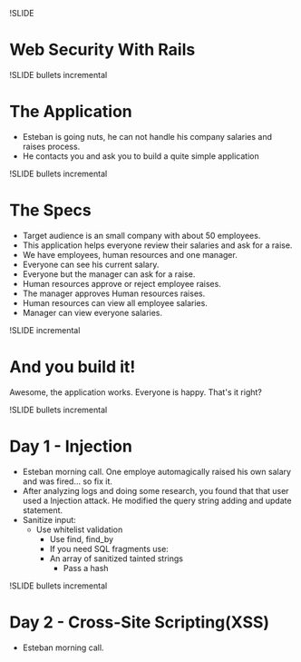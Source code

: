 !SLIDE 
# Web Security With Rails #

!SLIDE bullets incremental
# The Application #

* Esteban is going nuts, he can not handle his company salaries and raises process.
* He contacts you and ask you to build a quite simple application

!SLIDE bullets incremental
# The Specs #

* Target audience is an small company with about 50 employees.
* This application helps everyone review their salaries and ask for a raise.
* We have employees, human resources and one manager.
* Everyone can see his current salary.
* Everyone but the manager can ask for a raise.
* Human resources approve or reject employee raises.
* The manager approves Human resources raises.
* Human resources can view all employee salaries.
* Manager can view everyone salaries.
    
!SLIDE incremental
# And you build it! #

Awesome, the application works. Everyone is happy. That's it right?
 
!SLIDE bullets incremental
# Day 1 - Injection #

* Esteban morning call. One employe automagically raised his own salary and was fired... so fix it.
* After analyzing logs and doing some research, you found that that user used a Injection attack. He modified the query string adding and update statement.
* Sanitize input:
  * Use whitelist validation
    * Use find, find_by 
    * If you need SQL fragments use:
    * An array of sanitized tainted strings
      * Pass a hash

!SLIDE bullets incremental
# Day 2 - Cross-Site Scripting(XSS) #

* Esteban morning call.
